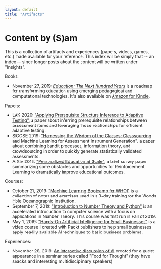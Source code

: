 ```yaml
---
layout: default
title: "Artifacts"
---
```

# Content by (S)am
This is a collection of artifacts and experiences (papers, videos, games, etc.) made available for your reference. This index will be simply that -- an index -- since longer posts about the content will be written under "insights".

Books:  
* November 27, 2019: [*Education: The Next Hundred Years*](https://www.barnesandnoble.com/w/education-s-am/1135136001?ean=9781078748520) is a roadmap for transforming education using emerging pedagogical and computational technologies. It's also available on [Amazon for Kindle](https://www.amazon.com/dp/B081ZMRYJJ).

Papers:
* LAK 2020: ["Applying Prerequisite Structure Inference to Adaptive Testing"](/artifacts/papers/LAK_2020.pdf), a paper about inferring prerequisite relationships between assessment items and leveraging those relationships for efficient adaptive testing.
* SIGCSE 2019: ["Harnessing the Wisdom of the Classes: Classsourcing and Machine Learning for Assessment Instrument Generation"](/artifacts/papers/SIGCSE_2019.pdf), a paper about combining bandit processes, information theory, and crowdsourcing in order to quickly generate statistically validated assessments.
* ArXiv 2018: ["Personalized Education at Scale"](https://arxiv.org/pdf/1809.10025.pdf), a brief survey paper summarizing some obstacles and opportunities for Reinforcement Learning to dramatically improve educational outcomes.

Courses:
* October 21, 2019: ["Machine Learning Bootcamp for WHOI"](https://github.com/Sam-Saarinen/WHOI-ML) is a collection of notes and exercises used in a 3-day training for the Woods Hole Oceanographic Institution.
* September 7, 2019: ["Introduction to Number Theory and Python"](https://github.com/Sam-Saarinen/WHOI-ML) is an accelerated introduction to computer science with a focus on applications in Number Theory. This course was first run in Fall of 2019.
* May 1, 2019: ["Hands-On Artificial Intelligence for Small Businesses"](https://www.packtpub.com/big-data-and-business-intelligence/hands-artificial-intelligence-small-businesses-video) is a video course I created with Packt publishers to help small businesses apply readily available AI techniques to basic business problems.

Experiences:
* November 28, 2018: [An interactive discussion of AI](/artifacts/AI-Food-for-Thought/) created for a guest appearance in a seminar series called "Food for Thought" (they have snacks and interesting multidisciplinary speakers).
